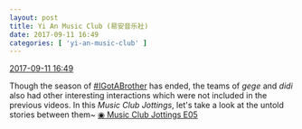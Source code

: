 ```yaml
---
layout: post
title: Yi An Music Club (易安音乐社)
date: 2017-09-11 16:49
categories: [ 'yi-an-music-club' ]
---
```


<div class="weibo-info">
  <a href="http://weibo.com/6094546964/FlksVBX9L">2017-09-11 16:49</a>
</div>

Though the season of [#IGotABrother](http://weibo.com/p/10080861f662f85120fee304ac320a7735365a) has ended, the teams of *gege* and *didi* also had other interesting interactions which were not included in the previous videos. In this *Music Club Jottings*, let's take a look at the untold stories between them~ [◉ Music Club Jottings E05](https://www.bilibili.com/video/av14374646)
